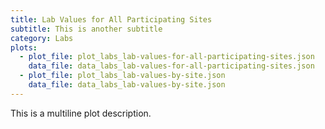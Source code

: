 ```yaml
---
title: Lab Values for All Participating Sites
subtitle: This is another subtitle
category: Labs
plots:
  - plot_file: plot_labs_lab-values-for-all-participating-sites.json
    data_file: data_labs_lab-values-for-all-participating-sites.json
  - plot_file: plot_labs_lab-values-by-site.json
    data_file: data_labs_lab-values-by-site.json
---
```


This is a
multiline plot
description.